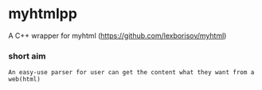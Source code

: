 # myhtmlpp
A C++ wrapper for myhtml (https://github.com/lexborisov/myhtml)

### short aim
	An easy-use parser for user can get the content what they want from a web(html)
